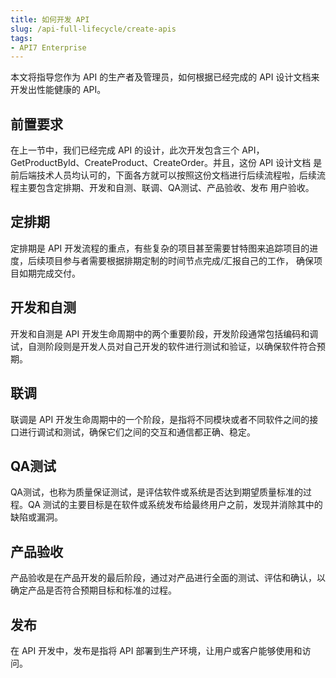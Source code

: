 ```yaml
---
title: 如何开发 API
slug: /api-full-lifecycle/create-apis
tags:
- API7 Enterprise
---
```


本文将指导您作为 API 的生产者及管理员，如何根据已经完成的 API 设计文档来开发出性能健康的 API。

## 前置要求

在上一节中，我们已经完成 API 的设计，此次开发包含三个 API，GetProductById、CreateProduct、CreateOrder。并且，这份 API 设计文档
是前后端技术人员均认可的，下面各方就可以按照这份文档进行后续流程啦，后续流程主要包含定排期、开发和自测、联调、QA测试、产品验收、发布
用户验收。

## 定排期

定排期是 API 开发流程的重点，有些复杂的项目甚至需要甘特图来追踪项目的进度，后续项目参与者需要根据排期定制的时间节点完成/汇报自己的工作，
确保项目如期完成交付。

## 开发和自测

开发和自测是 API 开发生命周期中的两个重要阶段，开发阶段通常包括编码和调试，自测阶段则是开发人员对自己开发的软件进行测试和验证，以确保软件符合预期。

## 联调

联调是 API 开发生命周期中的一个阶段，是指将不同模块或者不同软件之间的接口进行调试和测试，确保它们之间的交互和通信都正确、稳定。

## QA测试

QA测试，也称为质量保证测试，是评估软件或系统是否达到期望质量标准的过程。QA 测试的主要目标是在软件或系统发布给最终用户之前，发现并消除其中的缺陷或漏洞。

## 产品验收

产品验收是在产品开发的最后阶段，通过对产品进行全面的测试、评估和确认，以确定产品是否符合预期目标和标准的过程。

## 发布

在 API 开发中，发布是指将 API 部署到生产环境，让用户或客户能够使用和访问。


